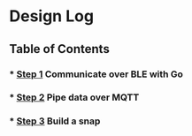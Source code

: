 # Design Log

<!---

Preamble
---

The purpose of this design log is twofold:

1. To be a detailed log of the structure of my code, and the decisions I made while coding.
2. To be a demonstration of my problem-solving skills. To that end, I will capture each problem I encounter, and detail the steps I take to resolve it.

--->

Table of Contents
---

### * [Step 1](Step_1.md) Communicate over BLE with Go

### * [Step 2](Step_2.md) Pipe data over MQTT 

### * [Step 3](Step_3.md) Build a snap

<!---

### * [Step 4](Step_4.md) Something

### * [Step 5](Step_5.md) Something

### * [Step 6](Step_6.md) Something Package it all as a Snap?

--->
